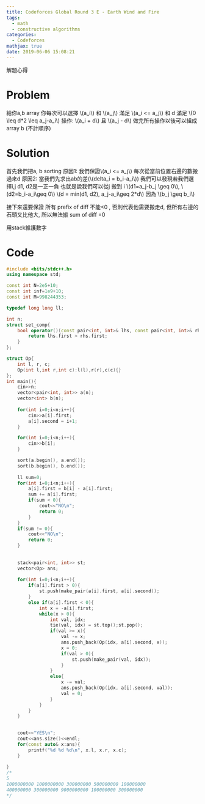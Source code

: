 ```yaml
---
title: Codeforces Global Round 3 E - Earth Wind and Fire
tags:
  - math
  - constructive algorithms
categories:
  - Codeforces
mathjax: true
date: 2019-06-06 15:08:21
---
```


解題心得
<!--more-->

# Problem
給你a,b array
你每次可以選擇 \\(a_i\\) 和 \\(a_j\\) 滿足 \\(a_i <= a_j\\) 和 d 滿足 \\(0 \leq d*2 \leq a_j-a_i\\)
操作: \\(a_i + d\\) 且 \\(a_j - d\\)
做完所有操作以後可以組成 array b (不計順序)

# Solution
首先我們把a, b sorting
原因1: 我們保證\\(a_i <= a_j\\) 每次從當前位置右邊的數搬過來d
原因2: 當我們先求出ab的差(\\(delta_i = b_i-a_i\\)) 我們可以發現若我們選擇i,j d1, d2是一正一負 也就是說我們可以從j 搬到 i
\\(d1=a_j-b_j \geq 0\\), \\(d2=b_i-a_i\geq 0\\)
\\(d = min(d1, d2), a_j-a_i\geq 2*d\\) 因為 \\(b_j \geq b_i\\)

接下來還要保證
所有 prefix of diff 不能<0 , 否則代表他需要搬走d, 但所有右邊的石頭又比他大, 所以無法搬
sum of diff =0

用stack維護數字

# Code
```cpp
#include <bits/stdc++.h>
using namespace std;

const int N=2e5+10;
const int inf=1e9+10;
const int M=998244353;

typedef long long ll;

int n;
struct set_comp{
	bool operator()(const pair<int, int>& lhs, const pair<int, int>& rhs)const{
		return lhs.first > rhs.first;
	}
};

struct Op{
	int l, r, c;
	Op(int l,int r,int c):l(l),r(r),c(c){}
};
int main(){
	cin>>n;
	vector<pair<int, int>> a(n);
	vector<int> b(n);
	
	for(int i=0;i<n;i++){
		cin>>a[i].first;	
		a[i].second = i+1;
	}

	for(int i=0;i<n;i++){
		cin>>b[i];
	}

	sort(a.begin(), a.end());
	sort(b.begin(), b.end());
	
	ll sum=0;
	for(int i=0;i<n;i++){
		a[i].first = b[i] - a[i].first;
		sum += a[i].first;
		if(sum < 0){
			cout<<"NO\n";
			return 0;
		}
	}
	if(sum != 0){
		cout<<"NO\n";
		return 0;
	}
	
	
	stack<pair<int, int>> st;
	vector<Op> ans;
	
	for(int i=0;i<n;i++){
		if(a[i].first > 0){
			st.push(make_pair(a[i].first, a[i].second));
		}
		else if(a[i].first < 0){
			int x = -a[i].first;
			while(x > 0){
				int val, idx;
				tie(val, idx) = st.top();st.pop();
				if(val >= x){
					val -= x; 
					ans.push_back(Op(idx, a[i].second, x));
					x = 0;
					if(val > 0){
						st.push(make_pair(val, idx));
					}
				}
				else{
					x -= val;
					ans.push_back(Op(idx, a[i].second, val));
					val = 0;
				}
			}
		}
	}
	

	cout<<"YES\n";
	cout<<ans.size()<<endl;
	for(const auto& x:ans){
		printf("%d %d %d\n", x.l, x.r, x.c);
	}
		
}
/*
5
1000000000 1000000000 300000000 500000000 100000000
400000000 300000000 9000000000 100000000 300000000
*/
```
